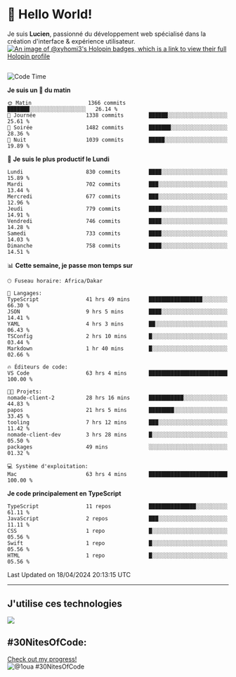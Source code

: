 # 👋 Hello World!

Je suis **Lucien**, passionné du développement web spécialisé dans la création d'interface & expérience utilisateur.
[![An image of @xyhomi3's Holopin badges, which is a link to view their full Holopin profile](https://holopin.me/xyhomi3)](https://holopin.io/@xyhomi3)

##

<!--START_SECTION:waka-->
![Code Time](http://img.shields.io/badge/Code%20Time-981%20hrs%209%20mins-blue)

**Je suis un 🐤 du matin** 

```text
🌞 Matin                  1366 commits        ███████░░░░░░░░░░░░░░░░░░   26.14 % 
🌆 Journée                1338 commits        ██████░░░░░░░░░░░░░░░░░░░   25.61 % 
🌃 Soirée                 1482 commits        ███████░░░░░░░░░░░░░░░░░░   28.36 % 
🌙 Nuit                   1039 commits        █████░░░░░░░░░░░░░░░░░░░░   19.89 % 
```
📅 **Je suis le plus productif le Lundi** 

```text
Lundi                    830 commits         ████░░░░░░░░░░░░░░░░░░░░░   15.89 % 
Mardi                    702 commits         ███░░░░░░░░░░░░░░░░░░░░░░   13.44 % 
Mercredi                 677 commits         ███░░░░░░░░░░░░░░░░░░░░░░   12.96 % 
Jeudi                    779 commits         ████░░░░░░░░░░░░░░░░░░░░░   14.91 % 
Vendredi                 746 commits         ████░░░░░░░░░░░░░░░░░░░░░   14.28 % 
Samedi                   733 commits         ████░░░░░░░░░░░░░░░░░░░░░   14.03 % 
Dimanche                 758 commits         ████░░░░░░░░░░░░░░░░░░░░░   14.51 % 
```


📊 **Cette semaine, je passe mon temps sur** 

```text
🕑︎ Fuseau horaire: Africa/Dakar

💬 Langages: 
TypeScript               41 hrs 49 mins      █████████████████░░░░░░░░   66.30 % 
JSON                     9 hrs 5 mins        ████░░░░░░░░░░░░░░░░░░░░░   14.41 % 
YAML                     4 hrs 3 mins        ██░░░░░░░░░░░░░░░░░░░░░░░   06.43 % 
TSConfig                 2 hrs 10 mins       █░░░░░░░░░░░░░░░░░░░░░░░░   03.44 % 
Markdown                 1 hr 40 mins        █░░░░░░░░░░░░░░░░░░░░░░░░   02.66 % 

🔥 Éditeurs de code: 
VS Code                  63 hrs 4 mins       █████████████████████████   100.00 % 

🐱‍💻 Projets: 
nomade-client-2          28 hrs 16 mins      ███████████░░░░░░░░░░░░░░   44.83 % 
papos                    21 hrs 5 mins       ████████░░░░░░░░░░░░░░░░░   33.45 % 
tooling                  7 hrs 12 mins       ███░░░░░░░░░░░░░░░░░░░░░░   11.42 % 
nomade-client-dev        3 hrs 28 mins       █░░░░░░░░░░░░░░░░░░░░░░░░   05.50 % 
packages                 49 mins             ░░░░░░░░░░░░░░░░░░░░░░░░░   01.32 % 

💻 Système d'exploitation: 
Mac                      63 hrs 4 mins       █████████████████████████   100.00 % 
```

**Je code principalement en TypeScript** 

```text
TypeScript               11 repos            ███████████████░░░░░░░░░░   61.11 % 
JavaScript               2 repos             ███░░░░░░░░░░░░░░░░░░░░░░   11.11 % 
CSS                      1 repo              █░░░░░░░░░░░░░░░░░░░░░░░░   05.56 % 
Swift                    1 repo              █░░░░░░░░░░░░░░░░░░░░░░░░   05.56 % 
HTML                     1 repo              █░░░░░░░░░░░░░░░░░░░░░░░░   05.56 % 
```




 Last Updated on 18/04/2024 20:13:15 UTC
<!--END_SECTION:waka-->
---

## J'utilise ces technologies

<p align="left">
  <a href="https://skillicons.dev">
    <img src="https://skillicons.dev/icons?i=ts,js,md,scss,tailwind,react,redux,docker,express,astro,vite,nextjs,vercel,figma,ableton" />
  </a>
</p>

## #30NitesOfCode:
  [Check out my progress!](https://www.codedex.io/@1oua/30-nites-of-code)  
  ![@1oua #30NitesOfCode](https://www.codedex.io/api/petStatus?user=1oua)
